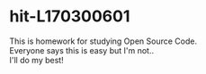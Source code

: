 # hit-L170300601
This is homework for studying Open Source Code.  
Everyone says this is easy but I'm not..  
I'll do my best!
